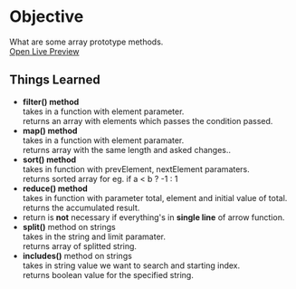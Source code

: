 # Objective

What are some array prototype methods.<br>
[Open Live Preview](https://ash-ishsharma.github.io/mini-js-projects/02-array-cardio-day1/)

## Things Learned

- <strong>filter() method</strong><br>
  takes in a function with element parameter.<br>
  returns an array with elements which passes the condition passed.
- <strong>map() method </strong><br>
  takes in a function with element paramater.<br>
  returns array with the same length and asked changes..
- <strong>sort() method</strong> <br>
  takes in function with prevElement, nextElement paramaters.<br>
  returns sorted array for eg. if a < b ? -1 : 1<br>
- <strong>reduce() method</strong><br>
  takes in function with parameter total, element and initial value of total.
  returns the accumulated result.
- return is <strong>not</strong> necessary if everything's in <strong>single line</strong> of arrow function.
- <strong>split()</strong> method on strings<br>
  takes in the string and limit paramater.<br>
  returns array of splitted string.
- <strong>includes()</strong> method on strings<br>
  takes in string value we want to search and starting index.<br>
  returns boolean value for the specified string.
